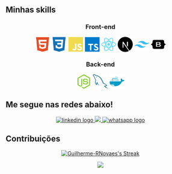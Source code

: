 

## Minhas skills

<div align="center">
  <div align="center">
    <h3>Front-end</h3>
    <img align="center" alt="HTML" height="40" width="40" src="https://raw.githubusercontent.com/devicons/devicon/master/icons/html5/html5-plain.svg">
    <img align="center" alt="CSS" height="40" width="40" src="https://raw.githubusercontent.com/devicons/devicon/master/icons/css3/css3-plain.svg">
    <img align="center" alt="Js" height="40" width="40" src="https://raw.githubusercontent.com/devicons/devicon/master/icons/javascript/javascript-plain.svg">
    <img align="center" alt="Ts" height="40" width="40" src="https://raw.githubusercontent.com/devicons/devicon/master/icons/typescript/typescript-plain.svg">
    <img align="center" alt="react" height="40" width="40" src="https://raw.githubusercontent.com/devicons/devicon/master/icons/react/react-original.svg">
    <img align="center" alt="nextjs" height="40" width="40" color=white src="https://raw.githubusercontent.com/devicons/devicon/master/icons/nextjs/nextjs-original.svg">
    <img align="center" alt="tailwind" height="30" width="40" src="https://raw.githubusercontent.com/devicons/devicon/master/icons/tailwindcss/tailwindcss-plain.svg">
    <img align="center" alt="bootstrap" height="30" width="40" src="https://raw.githubusercontent.com/devicons/devicon/master/icons/bootstrap/bootstrap-plain.svg">
  </div>
  <div align="center">
    <h3>Back-end</h3>
    <img align="center" alt="node" height="40" width="40" src="https://raw.githubusercontent.com/devicons/devicon/master/icons/nodejs/nodejs-plain.svg">
    <img align="center" alt="mysql" height="40" width="40" src="https://raw.githubusercontent.com/devicons/devicon/master/icons/mysql/mysql-plain.svg">
    <img align="center" alt="node" height="40" width="40" src="https://raw.githubusercontent.com/devicons/devicon/master/icons/docker/docker-plain.svg">
  </div>
</div>
 
 ## Me segue nas redes abaixo!

<div align="center">
  <a href="https://www.linkedin.com/in/guilherme-r-novaes" target="_blank">
    <img src="https://img.shields.io/static/v1?message=LinkedIn&logo=linkedin&label=&color=0077B5&logoColor=white&labelColor=&style=for-the-badge" height="35"   alt="linkedin logo"  />
  </a>
  <a href="https://instagram.com/gr.novaes" target="_blank">
    <img src="https://img.shields.io/badge/-Instagram-%23E4405F?style=for-the-badge&logo=instagram&logoColor=white" height="35" target="_blank">
  </a>
  <a href="https://api.whatsapp.com/send?phone=5516988448896&text=Ol%C3%A1,%20Guilherme!" target="_blank">
    <img src="https://img.shields.io/static/v1?message=Whatsapp&logo=whatsapp&label=&color=25D366&logoColor=white&labelColor=&style=for-the-badge" height="35" alt="whatsapp logo"  />
  </a>
  
</div>

## Contribuições

<p align="center">
  <a href="https://github.com/Guilherme-RNovaes/github-readme-streak-stats">
    <img title="🔥 Get streak stats for your profile at git.io/streak-stats" alt="Guilherme-RNovaes's Streak" src="https://github-readme-streak-stats.herokuapp.com?user=Guilherme-RNovaes&theme=black-ice&hide_border=true&border_radius=5&locale=pt_BR&ring=5BCDEC&background=060A0CD0"/>
  </a>
</p>
<p align="center">                                                                                                
  <img src="https://github-readme-activity-graph.cyclic.app/graph?username=Guilherme-RNovaes&&bg_color=0d1117&color=5bcdec&line=5bcdec&point=ffffff&area=true&hide_border=true" />
</p>
